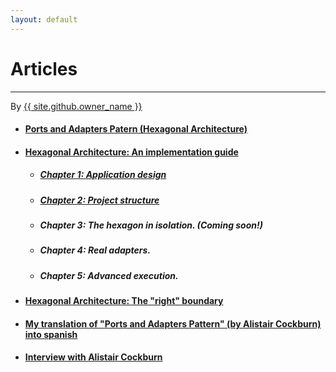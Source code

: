 ```yaml
---
layout: default
---
```


<div id="title">
<h1>Articles</h1>
<hr>
<span class="credits right">By <a href="{{ site.github.owner_url }}">{{ site.github.owner_name }}</a></span>
</div>

- #### [Ports and Adapters Patern (Hexagonal Architecture)](https://jmgarridopaz.github.io/content/hexagonalarchitecture.html)

- #### [Hexagonal Architecture: An implementation guide](https://jmgarridopaz.github.io/content/hexagonalarchitecture-ig/intro.html)

  - ##### [Chapter 1: Application design](https://jmgarridopaz.github.io/content/hexagonalarchitecture-ig/chapter1.html)

  - ##### [Chapter 2: Project structure](https://jmgarridopaz.github.io/content/hexagonalarchitecture-ig/chapter2.html)

  - ##### Chapter 3: The hexagon in isolation. (Coming soon!)

  - ##### Chapter 4: Real adapters.

  - ##### Chapter 5: Advanced execution.

- #### [Hexagonal Architecture: The "right" boundary](https://jmgarridopaz.github.io/content/therightboundary.html)

- #### [My translation of "Ports and Adapters Pattern" (by Alistair Cockburn) into spanish](https://jmgarridopaz.github.io/content/hexagonalarchitecturespanish.html)

- #### [Interview with Alistair Cockburn](https://jmgarridopaz.github.io/content/interviewalistair.html)
